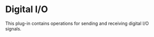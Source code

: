 Digital I/O
===========

This plug-in contains operations for sending and receiving digital I/O
signals.
